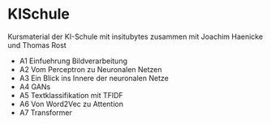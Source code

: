 # KISchule

Kursmaterial der KI-Schule mit insitubytes zusammen mit Joachim Haenicke und Thomas Rost
* A1 Einfuehrung Bildverarbeitung
* A2 Vom Perceptron zu Neuronalen Netzen
* A3 Ein Blick ins Innere der neuronalen Netze
* A4 GANs
* A5 Textklassifikation mit TFIDF
* A6 Von Word2Vec zu Attention
* A7 Transformer
